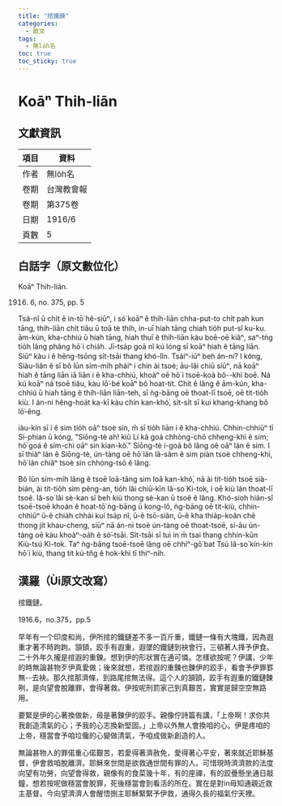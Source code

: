 ```yaml
---
title: "捾鐵鍊"
categories:
  - 散文
tags:
  - 無lo̍h名
toc: true
toc_sticky: true
---
```


# Koāⁿ Thih-liān

## 文獻資訊

| 項目 | 資料 |
|---|---|
| 作者 | 無lo̍h名 |
| 卷期 | 台灣教會報 |
| 卷期 | 第375卷 |
| 日期 | 1916/6 |
| 頁數 | 5 |

## 白話字（原文數位化）

Koāⁿ Thih-liān.

1916. 6, no. 375, pp. 5

Tsá-nî ū chi̍t ê ìn-tō͘ hê-siūⁿ, i só͘ koāⁿ ê thih-liān chha-put-to chi̍t pah kun tāng, thih-liān chi̍t tiâu ū toā tè thih, in-uī hiah tāng chiah tio̍h put-sî ku-ku. ām-kún, kha-chhiú ū hiah tāng, hiah thuī ê thih-liān kàu boē-oē kiâⁿ, saⁿ-tǹg tio̍h lâng phâng hō͘ i chia̍h. Jī-tsa̍p goā nî kú lóng sī koāⁿ hiah ê tāng liān. Siūⁿ kàu i ê hêng-tsōng si̍t-tsāi thang khó-lîn. Tsáiⁿ-iūⁿ beh án-ni? I kóng, Siàu-liân ê sî bô lūn sím-mi̍h pháiⁿ i chin ài tsoè; āu-lâi chiū siūⁿ, nā koāⁿ hiah ê tāng liān iā liān i ê kha-chhiú, khoàⁿ oē hō͘ i tsoē-koà bô--khì boē. Ná kú koāⁿ ná tsoē tiâu, kàu lō͘-bé koāⁿ bô hoat-tit. Chit ê lâng ê ām-kún, kha-chhiú ū hiah tāng ê thih-liān liān-teh, sī ǹg-bāng oē thoat-lī tsoē, oē tit-tio̍h kiù. I án-ni hêng-hoa̍t ka-kī kàu chin kan-khó͘, si̍t-si̍t sī kui khang-khang bô lō͘-ēng.

iàu-kín sī i ê sim tio̍h oāⁿ tsoè sin, m̄ sī tio̍h liān i ê kha-chhiú. Chhin-chhiūⁿ tī Si-phian ū kóng, "Siōng-tè ah! kiû Lí kā goá chhòng-chō chheng-khì ê sim; hō͘ goá ê sim-chì oāⁿ sin kian-kò͘." Siōng-tè í-goā bô lâng oē oāⁿ lán ê sim. I sī thiàⁿ lán ê Siōng-tè, ún-tàng oē hō͘ lán lâ-sâm ê sim piàn tsoè chheng-khì, hō͘ lán chiâⁿ tsoè sin chhòng-tsō ê lâng.

Bô lūn sím-mi̍h lâng ê tsoē loā-tāng sim loā kan-khó͘, nā ài tit-tio̍h tsoē sià-bián, ài tit-tio̍h sim pêng-an, tio̍h lâi chiū-kīn Iâ-so͘ Ki-tok, i oē kiù lán thoat-lī tsoē. Iâ-so͘ lâi sè-kan sī beh kiù thong sè-kan ū tsoē ê lâng. Khó-sioh hiān-sî tsoē-tsoē khoán ê hoat-tō͘ ǹg-bāng ū kong-lô, ǹg-bāng oē tit-kiù, chhin-chhiūⁿ ū-ê chia̍h chhài kuí tsa̍p nî, ū-ê tsō-siân, ū-ê kha thia̍p-koân chē thong ji̍t khau-cheng, siūⁿ nā án-ni tsoè ún-tàng oē thoat-tsoē, sí-āu ún-tàng oē kàu khoàⁿ-oa̍h ê só͘-tsāi. Si̍t-tsāi sī tuì in m̄ tsai thang chhin-kūn Kiù-tsú Ki-tok. Taⁿ ǹg-bāng tsoē-tsoē lâng oē chhíⁿ-gō͘ bat Tsú Iâ-so͘ kín-kín hō͘ i kiù, thang tit kú-tn̂g ê hok-khì tī thiⁿ-ni̍h.

## 漢羅（Ùi原文改寫）

捾鐵鏈。

1916.6，no.375，pp.5

早年有一个印度和尚，伊所捾的鐵鏈差不多一百斤重，鐵鏈一條有大塊鐵，因為遐重才著不時跔跔。頷頸，跤手有遐重，遐墜的鐵鏈到袂會行，三頓著人捀予伊食。二十外年久攏是捾遐的重鍊。想到伊的形狀實在通可憐。怎樣欲按呢？伊講，少年的時無論甚物歹伊真愛做；後來就想，若捾遐的重鍊也鍊伊的跤手，看會予伊罪罫無--去袂。那久捾那濟條，到路尾捾無法得。這个人的頷頸，跤手有遐重的鐵鏈鍊咧，是向望會脫離罪，會得著救。伊按呢刑罰家己到真艱苦，實實是歸空空無路用。

要緊是伊的心著換做新，毋是著鍊伊的跤手。親像佇詩篇有講，「上帝啊！求你共我創造清氣的心；予我的心志換新堅固。」上帝以外無人會換咱的心。伊是疼咱的上帝，穩當會予咱垃儳的心變做清氣，予咱成做新創造的人。

無論甚物人的罪偌重心偌艱苦，若愛得著濟赦免，愛得著心平安，著來就近耶穌基督，伊會救咱脫離濟。耶穌來世間是欲救通世間有罪的人。可惜現時濟濟款的法度向望有功勞，向望會得救，親像有的食菜幾十年，有的座禪，有的跤疊懸坐通日敲鐘，想若按呢做穩當會脫罪，死後穩當會到看活的所在。實在是對in毋知通親近救主基督。今向望濟濟人會醒悟捌主耶穌緊緊予伊救，通得久長的福氣佇天裡。
